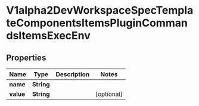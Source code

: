 

# V1alpha2DevWorkspaceSpecTemplateComponentsItemsPluginCommandsItemsExecEnv

## Properties

Name | Type | Description | Notes
------------ | ------------- | ------------- | -------------
**name** | **String** |  | 
**value** | **String** |  |  [optional]



